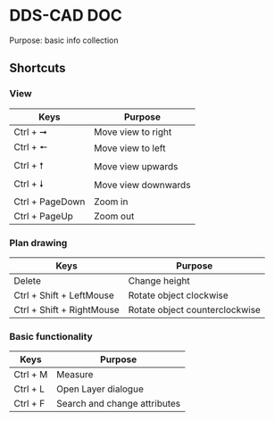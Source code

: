 # DDS-CAD DOC 
Purpose: basic info collection

## Shortcuts
### View
| Keys | Purpose |
|------|------|
|Ctrl + &#10142;| Move view to right|
|Ctrl + &#129044; | Move view to left|
|Ctrl + &#129045; | Move view upwards|
|Ctrl + &#129047; | Move view downwards|
|Ctrl + PageDown | Zoom in|
|Ctrl + PageUp | Zoom out|

### Plan drawing
| Keys | Purpose |
|------|------|
|Delete | Change height |
|Ctrl + Shift + LeftMouse | Rotate object clockwise |
|Ctrl + Shift + RightMouse | Rotate object counterclockwise |

### Basic functionality
| Keys | Purpose |
|------|------|
|Ctrl + M | Measure |
|Ctrl + L | Open Layer dialogue |
|Ctrl + F| Search and change attributes |





